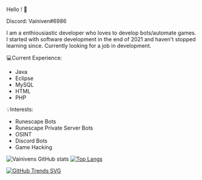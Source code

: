 Hello ! 👋

Discord: Vainiven#6986

I am a enthiousiastic developer who loves to develop bots/automate games. I started with software development in the end of 2021 and haven't stopped learning since. Currently looking for a job in development.

:computer:Current Experience:
- Java
- Eclipse
- MySQL
- HTML
- PHP

:bulb:Interests:
- Runescape Bots
- Runescape Private Server Bots
- OSINT
- Discord Bots
- Game Hacking

![Vainivens GitHub stats](https://github-readme-stats.vercel.app/api?username=Vainiven&show_icons=true&theme=radical)
[![Top Langs](https://github-readme-stats.vercel.app/api/top-langs/?username=Vainiven&layout=compact)](https://github.com/Vainiven/github-readme-stats)

[![GitHub Trends SVG](https://api.githubtrends.io/user/svg/Vainiven/langs)](https://githubtrends.io)
